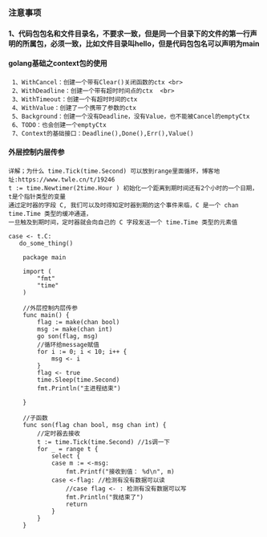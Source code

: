 ### 注意事项
#### 1、代码包包名和文件目录名，不要求一致，但是同一个目录下的文件的第一行声明的所属包，必须一致，比如文件目录叫hello，但是代码包包名可以声明为main
#### golang基础之context包的使用
     1、WithCancel：创建一个带有Clear()关闭函数的ctx <br>
     2、WithDeadline：创建一个带有超时时间点的ctx  <br>
     3、WithTimeout：创建一个有超时时间的ctx
     4、WithValue：创建了一个携带了参数的ctx
     5、Background：创建一个没有Deadline，没有Value，也不能被Cancel的emptyCtx
     6、TODO：也会创建一个emptyCtx
     7、Context的基础接口：Deadline(),Done(),Err(),Value()

#### 外层控制内层传参
    详解；为什么 time.Tick(time.Second) 可以放到range里面循环，博客地址:https://www.twle.cn/t/19246
    t := time.Newtimer(2time.Hour ) 初始化一个距离到期时间还有2个小时的一个日期，t是个指针类型的变量
    通过定时器的字段 C, 我们可以及时得知定时器到期的这个事件来临，C 是一个 chan time.Time 类型的缓冲通道，
    一旦触及到期时间，定时器就会向自己的 C 字段发送一个 time.Time 类型的元素值 
``` 
case <- t.C:
   do_some_thing()
```

```
    package main
    
    import (
        "fmt"
        "time"
    )
    
    //外层控制内层传参
    func main() {
        flag := make(chan bool)
        msg := make(chan int)
        go son(flag, msg)
        //循环给message赋值
        for i := 0; i < 10; i++ {
            msg <- i
        }
        flag <- true
        time.Sleep(time.Second)
        fmt.Println("主进程结束")
    
    }
    
    //子函数
    func son(flag chan bool, msg chan int) {
        //定时器去接收
        t := time.Tick(time.Second) //1s调一下
        for _ = range t {
            select {
            case m := <-msg:
                fmt.Printf("接收到值： %d\n", m)
            case <-flag: //检测有没有数据可以读
                //case flag <- : 检测有没有数据可以写
                fmt.Println("我结束了")
                return
            }
        }
    }
```
